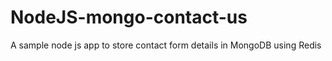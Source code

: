 # NodeJS-mongo-contact-us
A sample node js app to store contact form details in MongoDB using Redis
